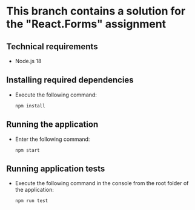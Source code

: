 # This branch contains a solution for the "React.Forms" assignment

## Technical requirements
- Node.js 18

## Installing required dependencies
- Execute the following command:
  ```
  npm install
  ```

## Running the application
- Enter the following command:
    ```
    npm start
    ```

## Running application tests
- Execute the following command in the console from the root folder of the application:
  ```
  npm run test
  ```
